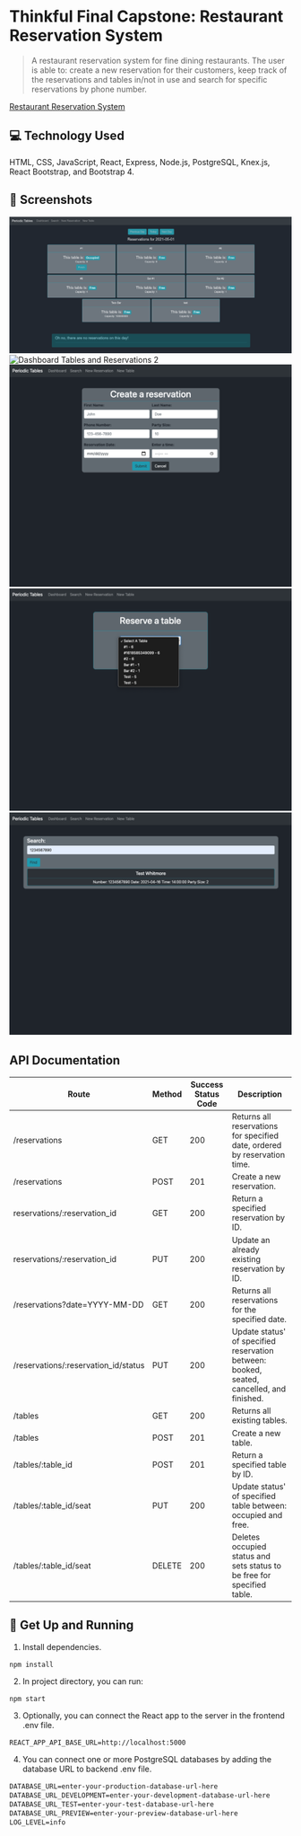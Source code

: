 # Thinkful Final Capstone: Restaurant Reservation System

> A restaurant reservation system for fine dining restaurants. The user is able to: create a new reservation for their customers, keep track of the reservations and tables in/not in use and search for specific reservations by phone number.

[Restaurant Reservation System](https://front-end-rho-peach.vercel.app/dashboard)

## 💻 Technology Used

HTML, CSS, JavaScript, React, Express, Node.js, PostgreSQL, Knex.js, React Bootstrap, and Bootstrap 4.

## 📸 Screenshots

![Dashboard Tables and Reservations](screenshots/reservationDash.png)
![Dashboard Tables and Reservations 2](screenshots/reservationDash2.png)
![Create a New Reservation](screenshots/createReservation.png)
![Reserve a Table](screenshots/reserveTable.png)
![Search Through Reservations](screenshots/searchReservations.png)

## API Documentation

| Route                                | Method | Success Status Code | Description                                                                               |
| ------------------------------------ | ------ | ------------------- | ----------------------------------------------------------------------------------------- |
| /reservations                        | GET    | 200                 | Returns all reservations for specified date, ordered by reservation time.                 |
| /reservations                        | POST   | 201                 | Create a new reservation.                                                                 |
| reservations/:reservation_id         | GET    | 200                 | Return a specified reservation by ID.                                                     |
| reservations/:reservation_id         | PUT    | 200                 | Update an already existing reservation by ID.                                             |
| /reservations?date=YYYY-MM-DD        | GET    | 200                 | Returns all reservations for the specified date.                                          |
| /reservations/:reservation_id/status | PUT    | 200                 | Update status' of specified reservation between: booked, seated, cancelled, and finished. |
| /tables                              | GET    | 200                 | Returns all existing tables.                                                              |
| /tables                              | POST   | 201                 | Create a new table.                                                                       |
| /tables/:table_id                    | POST   | 201                 | Return a specified table by ID.                                                           |
| /tables/:table_id/seat               | PUT    | 200                 | Update status' of specified table between: occupied and free.                             |
| /tables/:table_id/seat               | DELETE | 200                 | Deletes occupied status and sets status to be free for specified table.                   |

## 🚀 Get Up and Running

1. Install dependencies.

```
npm install
```

2. In project directory, you can run:

```
npm start
```

3. Optionally, you can connect the React app to the server in the frontend .env file.

```
REACT_APP_API_BASE_URL=http://localhost:5000
```

4. You can connect one or more PostgreSQL databases by adding the database URL to backend .env file.

```
DATABASE_URL=enter-your-production-database-url-here
DATABASE_URL_DEVELOPMENT=enter-your-development-database-url-here
DATABASE_URL_TEST=enter-your-test-database-url-here
DATABASE_URL_PREVIEW=enter-your-preview-database-url-here
LOG_LEVEL=info
```
